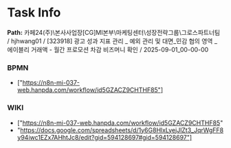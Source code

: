 # Task Info

**Path:** 카페24(주)\본사사업장\[CG]MI본부\마케팅센터\성장전략그룹\그로스파트너팀 / hjhwang01 / [323918] 광고 성과 지표 관리 _ 예외 관리 및 대면_민감 협의 영역 _ 에이블리 거래액 - 월간 프로모션 차감 비즈머니 확인 / 2025-09-01_00-00-00

### BPMN
- ["https://n8n-mi-037-web.hanpda.com/workflow/id5GZACZ9CHTHF85"]

### WIKI
- ["https://n8n-mi-037-web.hanpda.com/workflow/id5GZACZ9CHTHF85"
- "https://docs.google.com/spreadsheets/d/1y6G8HlxLyejJlZt3_JqrWgFF8y94iwc1EZx7AHhtJc8/edit?gid=594128697#gid=594128697"]

